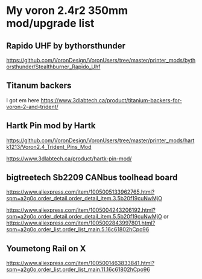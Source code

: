 
# My voron 2.4r2 350mm mod/upgrade list

## Rapido UHF by bythorsthunder

https://github.com/VoronDesign/VoronUsers/tree/master/printer_mods/bythorsthunder/Stealthburner_Rapido_Uhf


## Titanum backers

I got em here https://www.3dlabtech.ca/product/titanium-backers-for-voron-2-and-trident/


## Hartk Pin mod by Hartk

https://github.com/VoronDesign/VoronUsers/tree/master/printer_mods/hartk1213/Voron2.4_Trident_Pins_Mod

https://www.3dlabtech.ca/product/hartk-pin-mod/


## bigtreetech Sb2209 CANbus toolhead board

https://www.aliexpress.com/item/1005005133962765.html?spm=a2g0o.order_detail.order_detail_item.3.5b20f19cuNwMjO

https://www.aliexpress.com/item/1005004243206192.html?spm=a2g0o.order_detail.order_detail_item.5.5b20f19cuNwMjO
or
https://www.aliexpress.com/item/1005002843997801.html?spm=a2g0o.order_list.order_list_main.5.16c61802hCpo96


## Youmetong Rail on X

https://www.aliexpress.com/item/1005001463833841.html?spm=a2g0o.order_list.order_list_main.11.16c61802hCpo96
